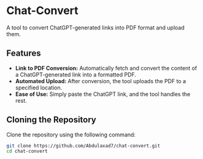 # Chat-Convert

A tool to convert ChatGPT-generated links into PDF format and upload them.

## Features

- **Link to PDF Conversion:** Automatically fetch and convert the content of a ChatGPT-generated link into a formatted PDF.
- **Automated Upload:** After conversion, the tool uploads the PDF to a specified location.
- **Ease of Use:** Simply paste the ChatGPT link, and the tool handles the rest.

## Cloning the Repository

Clone the repository using the following command:

```bash
git clone https://github.com/Abdulaxad7/chat-convert.git
cd chat-convert
